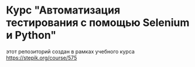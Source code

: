 # Курс "Автоматизация тестирования с помощью Selenium и Python"

этот репозиторий создан в рамках учебного курса &nbsp;&nbsp;
<a>https://stepik.org/course/575
<br>
